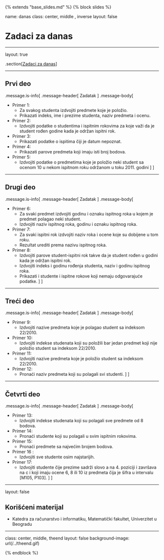 {% extends "base_slides.md" %}
{% block slides %}

name: danas 
class: center, middle , inverse
layout: false

# Zadaci za danas

---
layout: true

.section[[Zadaci za danas](#sadrzaj)]

---

## Prvi deo

.message.is-info[
.message-header[
Zadatak
]
.message-body[
- Primer 1: 
    - Za svakog studenta izdvojiti predmete koje je položio. 
    - Prikazati indeks, ime i prezime studenta, naziv predmeta i ocenu.
- Primer 2: 
    - Izdvojiti podatke o studentima i ispitnim rokovima za koje važi da je student rođen godine kada je održan ispitni rok.
- Primer 3: 
    - Prikazati podatke o ispitima čiji je datum nepoznat.
- Primer 4: 
    - Prikazati parove predmeta koji imaju isti broj bodova.
- Primer 5: 
    - Izdvojiti podatke o predmetima koje je položio neki student sa ocenom 10 u nekom ispitnom roku održanom u toku 2011. godini
]
]

---

## Drugi deo

.message.is-info[
.message-header[
Zadatak
]
.message-body[
- Primer 6: 
    - Za svaki predmet izdvojiti godinu i oznaku ispitnog roka u kojem je predmet polagao neki student. 
    - Izdvojiti naziv ispitnog roka, godinu i oznaku ispitnog roka.
- Primer 7: 
    - Za svaki ispitni rok izdvojiti naziv roka i ocene koje su dobijene u tom roku. 
    - Rezultat urediti prema nazivu ispitnog roka.
- Primer 8: 
    - Izdvojiti parove student-ispitni rok takve da je student rođen u godini kada je održan ispitni rok. 
    - Izdvojiti indeks i godinu rođenja studenta, naziv i godinu ispitnog roka. 
    - Prikazati i studente i ispitne rokove koji nemaju odgovarajuće podatke.
]
]

---

## Treći deo

.message.is-info[
.message-header[
Zadatak
]
.message-body[
- Primer 9: 
    - Izdvojiti nazive predmeta koje je polagao student sa indeksom 22/2010.
- Primer 10: 
    - Izdvojiti indekse studenata koji su položili bar jedan predmet koji nije položio student sa indeksom 22/2010.
- Primer 11: 
    - Izdvojiti nazive predmeta koje je položio student sa indeksom 22/2010.
- Primer 12: 
    - Pronaći naziv predmeta koji su polagali svi studenti.
]
]

---
## Četvrti deo

.message.is-info[
.message-header[
Zadatak
]
.message-body[
- Primer 13: 
    - Izdvojiti indekse studenata koji su polagali sve predmete od 8 bodova.
- Primer 14: 
    - Pronaći studente koji su polagali u svim ispitnim rokovima.
- Primer 15: 
    - Pronaći predmete sa najvećim brojem bodova.
- Primer 16 : 
    - Izdvojiti sve studente osim najstarijih.
- Primer 17: 
    - Izdvojiti studente čije prezime sadrži slovo a na 4. poziciji i završava na c i koji imaju ocene 6, 8 ili 10 iz predmeta čija je šifra u intervalu [M105, P103].
]
]

---

layout: false

## Korišćeni materijal

- Katedra za računarstvo i informatiku, Matematički fakultet, Univerzitet u Beogradu

---

class: center, middle, theend
layout: false
background-image: url(/../theend.gif)

{% endblock %}